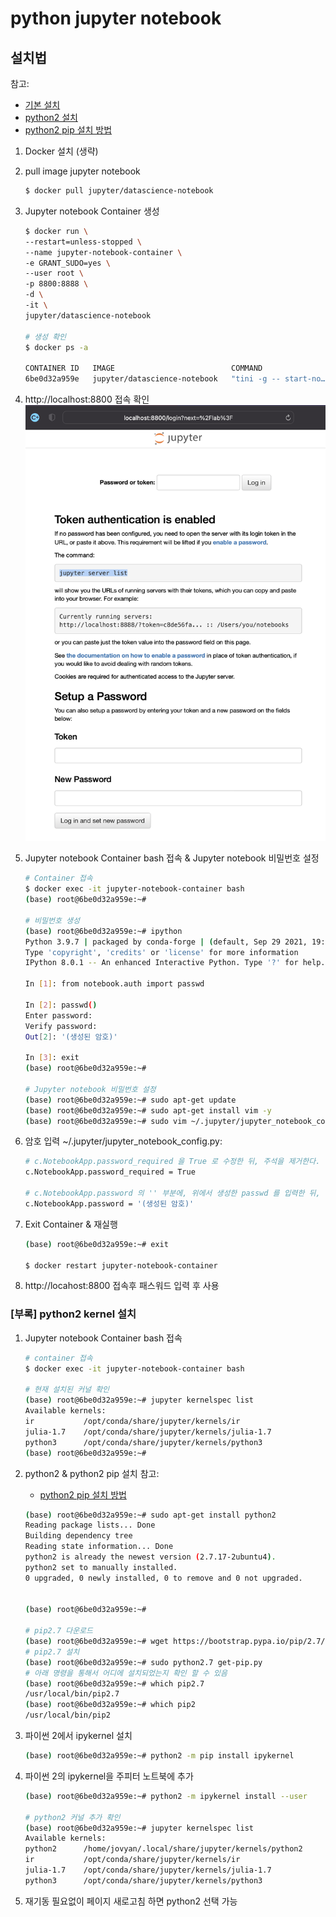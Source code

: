 # python jupyter notebook 

## 설치법
참고: 
- [기본 설치](https://wooono.tistory.com/320)
- [python2 설치](https://bio-info.tistory.com/12)
- [python2 pip 설치 방법](https://domdom.tistory.com/170)

1. Docker 설치 (생략)
1. pull image jupyter notebook 
    ```sh
    $ docker pull jupyter/datascience-notebook
    ```

1. Jupyter notebook Container 생성
    ```sh
    $ docker run \
    --restart=unless-stopped \
    --name jupyter-notebook-container \
    -e GRANT_SUDO=yes \
    --user root \
    -p 8800:8888 \
    -d \
    -it \
    jupyter/datascience-notebook

    # 생성 확인
    $ docker ps -a

    CONTAINER ID   IMAGE                          COMMAND                  CREATED         STATUS                       PORTS                               NAMES
    6be0d32a959e   jupyter/datascience-notebook   "tini -g -- start-no…"   6 seconds ago   Up 5 seconds                 0.0.0.0:8800->8888/tcp              jupyter-notebook-container
    ```

1. http://localhost:8800 접속 확인
![Jupyter 처음 접속 화면](./images/jupyternotebook-authentication.png)

1. Jupyter notebook Container bash 접속 & Jupyter notebook 비밀번호 설정
    ```sh
    # Container 접속
    $ docker exec -it jupyter-notebook-container bash
    (base) root@6be0d32a959e:~#

    # 비밀번호 생성
    (base) root@6be0d32a959e:~# ipython
    Python 3.9.7 | packaged by conda-forge | (default, Sep 29 2021, 19:20:46)
    Type 'copyright', 'credits' or 'license' for more information
    IPython 8.0.1 -- An enhanced Interactive Python. Type '?' for help.

    In [1]: from notebook.auth import passwd

    In [2]: passwd()
    Enter password:
    Verify password:
    Out[2]: '(생성된 암호)'

    In [3]: exit
    (base) root@6be0d32a959e:~#

    # Jupyter notebook 비밀번호 설정
    (base) root@6be0d32a959e:~# sudo apt-get update
    (base) root@6be0d32a959e:~# sudo apt-get install vim -y
    (base) root@6be0d32a959e:~# sudo vim ~/.jupyter/jupyter_notebook_config.py
    ```

1. 암호 입력
~/.jupyter/jupyter_notebook_config.py:
    ```sh
    # c.NotebookApp.password_required 을 True 로 수정한 뒤, 주석을 제거한다.
    c.NotebookApp.password_required = True

    # c.NotebookApp.password 의 '' 부분에, 위에서 생성한 passwd 를 입력한 뒤, 주석을 제거한다.
    c.NotebookApp.password = '(생성된 암호)'
    ```

1. Exit Container & 재실행
    ```sh
    (base) root@6be0d32a959e:~# exit

    $ docker restart jupyter-notebook-container
    ```

1. http://locahost:8800 접속후 패스워드 입력 후 사용

### [부록] python2 kernel 설치
1. Jupyter notebook Container bash 접속
    ```sh
    # container 접속
    $ docker exec -it jupyter-notebook-container bash

    # 현재 설치된 커널 확인
    (base) root@6be0d32a959e:~# jupyter kernelspec list
    Available kernels:
    ir           /opt/conda/share/jupyter/kernels/ir
    julia-1.7    /opt/conda/share/jupyter/kernels/julia-1.7
    python3      /opt/conda/share/jupyter/kernels/python3
    (base) root@6be0d32a959e:~# 
    ```

1. python2 & python2 pip 설치
참고:
    - [python2 pip 설치 방법](https://domdom.tistory.com/170)

    ```sh
    (base) root@6be0d32a959e:~# sudo apt-get install python2
    Reading package lists... Done
    Building dependency tree
    Reading state information... Done
    python2 is already the newest version (2.7.17-2ubuntu4).
    python2 set to manually installed.
    0 upgraded, 0 newly installed, 0 to remove and 0 not upgraded.


    (base) root@6be0d32a959e:~# 

    # pip2.7 다운로드
    (base) root@6be0d32a959e:~# wget https://bootstrap.pypa.io/pip/2.7/get-pip.py
    # pip2.7 설치
    (base) root@6be0d32a959e:~# sudo python2.7 get-pip.py
    # 아래 명령을 통해서 어디에 설치되었는지 확인 할 수 있음
    (base) root@6be0d32a959e:~# which pip2.7
    /usr/local/bin/pip2.7
    (base) root@6be0d32a959e:~# which pip2
    /usr/local/bin/pip2

    ```

1. 파이썬 2에서 ipykernel 설치
    ```sh
    (base) root@6be0d32a959e:~# python2 -m pip install ipykernel
    ```

1. 파이썬 2의 ipykernel을 주피터 노트북에 추가
    ```sh
    (base) root@6be0d32a959e:~# python2 -m ipykernel install --user

    # python2 커널 추가 확인
    (base) root@6be0d32a959e:~# jupyter kernelspec list
    Available kernels:
    python2      /home/jovyan/.local/share/jupyter/kernels/python2
    ir           /opt/conda/share/jupyter/kernels/ir
    julia-1.7    /opt/conda/share/jupyter/kernels/julia-1.7
    python3      /opt/conda/share/jupyter/kernels/python3
    ```

1. 재기동 필요없이 페이지 새로고침 하면 python2 선택 가능
